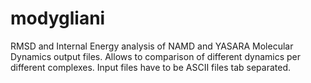 # modygliani

RMSD and Internal Energy analysis of NAMD and YASARA Molecular Dynamics output files. Allows to comparison of different dynamics per different complexes. Input files have to be ASCII files tab separated.

